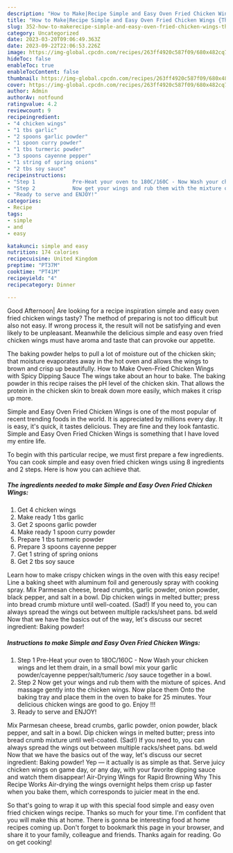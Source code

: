```yaml
---
description: "How to Make|Recipe Simple and Easy Oven Fried Chicken Wings {That is Simple"
title: "How to Make|Recipe Simple and Easy Oven Fried Chicken Wings {That is Simple"
slug: 352-how-to-makerecipe-simple-and-easy-oven-fried-chicken-wings-that-is-simple
category: Uncategorized
date: 2023-03-20T09:06:49.363Z
date: 2023-09-22T22:06:53.226Z
image: https://img-global.cpcdn.com/recipes/263ff4920c587f09/680x482cq70/simple-and-easy-oven-fried-chicken-wings-recipe-main-photo.jpg
hideToc: false
enableToc: true
enableTocContent: false
thumbnail: https://img-global.cpcdn.com/recipes/263ff4920c587f09/680x482cq70/simple-and-easy-oven-fried-chicken-wings-recipe-main-photo.jpg
cover: https://img-global.cpcdn.com/recipes/263ff4920c587f09/680x482cq70/simple-and-easy-oven-fried-chicken-wings-recipe-main-photo.jpg
author: Admin
authorAv: notfound
ratingvalue: 4.2
reviewcount: 9
recipeingredient:
- "4 chicken wings"
- "1 tbs garlic"
- "2 spoons garlic powder"
- "1 spoon curry powder"
- "1 tbs turmeric powder"
- "3 spoons cayenne pepper"
- "1 string of spring onions"
- "2 tbs soy sauce"
recipeinstructions:
- "Step 1            Pre-Heat your oven to 180C/160C - Now Wash your chicken wings and let them drain, in a small bowl mix your garlic powder/cayenne pepper/salt/tumeric /soy sauce together in a bowl."
- "Step 2            Now get your wings and rub them with the mixture of spices. And massage gently into the chicken wings. Now place them Onto the baking tray and place them in the oven to bake for 25 minutes. Your delicious chicken wings are good to go. Enjoy !!!"
- "Ready to serve and ENJOY!"
categories:
- Recipe
tags:
- simple
- and
- easy

katakunci: simple and easy 
nutrition: 174 calories
recipecuisine: United Kingdom
preptime: "PT37M"
cooktime: "PT41M"
recipeyield: "4"
recipecategory: Dinner

---
```



Good Afternoon| Are looking for a recipe inspiration simple and easy oven fried chicken wings tasty? The method of preparing is not too difficult but also not easy. If wrong process it, the result will not be satisfying and even likely to be unpleasant. Meanwhile the delicious simple and easy oven fried chicken wings must have aroma and taste that can provoke our appetite.





The baking powder helps to pull a lot of moisture out of the chicken skin; that moisture evaporates away in the hot oven and allows the wings to brown and crisp up beautifully. How to Make Oven-Fried Chicken Wings with Spicy Dipping Sauce The wings take about an hour to bake. The baking powder in this recipe raises the pH level of the chicken skin. That allows the protein in the chicken skin to break down more easily, which makes it crisp up more.

Simple and Easy Oven Fried Chicken Wings is one of the most popular of recent trending foods in the world. It is appreciated by millions every day. It is easy, it's quick, it tastes delicious. They are fine and they look fantastic. Simple and Easy Oven Fried Chicken Wings is something that I have loved my entire life.


To begin with this particular recipe, we must first prepare a few ingredients. You can cook simple and easy oven fried chicken wings using 8 ingredients and 2 steps. Here is how you can achieve that.

<!--inarticleads1-->

##### The ingredients needed to make Simple and Easy Oven Fried Chicken Wings:

1. Get 4 chicken wings
1. Make ready 1 tbs garlic
1. Get 2 spoons garlic powder
1. Make ready 1 spoon curry powder
1. Prepare 1 tbs turmeric powder
1. Prepare 3 spoons cayenne pepper
1. Get 1 string of spring onions
1. Get 2 tbs soy sauce


Learn how to make crispy chicken wings in the oven with this easy recipe! Line a baking sheet with aluminum foil and generously spray with cooking spray. Mix Parmesan cheese, bread crumbs, garlic powder, onion powder, black pepper, and salt in a bowl. Dip chicken wings in melted butter; press into bread crumb mixture until well-coated. (Sad!) If you need to, you can always spread the wings out between multiple racks/sheet pans. bd.weld Now that we have the basics out of the way, let&#39;s discuss our secret ingredient: Baking powder! 

<!--inarticleads2-->

##### Instructions to make Simple and Easy Oven Fried Chicken Wings:

1. Step 1            Pre-Heat your oven to 180C/160C - Now Wash your chicken wings and let them drain, in a small bowl mix your garlic powder/cayenne pepper/salt/tumeric /soy sauce together in a bowl.
1. Step 2            Now get your wings and rub them with the mixture of spices. And massage gently into the chicken wings. Now place them Onto the baking tray and place them in the oven to bake for 25 minutes. Your delicious chicken wings are good to go. Enjoy !!!
1. Ready to serve and ENJOY!

Mix Parmesan cheese, bread crumbs, garlic powder, onion powder, black pepper, and salt in a bowl. Dip chicken wings in melted butter; press into bread crumb mixture until well-coated. (Sad!) If you need to, you can always spread the wings out between multiple racks/sheet pans. bd.weld Now that we have the basics out of the way, let&#39;s discuss our secret ingredient: Baking powder! Yep — it actually is as simple as that. Serve juicy chicken wings on game day, or any day, with your favorite dipping sauce and watch them disappear! Air-Drying Wings for Rapid Browning Why This Recipe Works Air-drying the wings overnight helps them crisp up faster when you bake them, which corresponds to juicier meat in the end. 

So that's going to wrap it up with this special food simple and easy oven fried chicken wings recipe. Thanks so much for your time. I'm confident that you will make this at home. There is gonna be interesting food at home recipes coming up. Don't forget to bookmark this page in your browser, and share it to your family, colleague and friends. Thanks again for reading. Go on get cooking!
